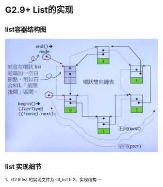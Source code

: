 # G2.9+ List的实现
## list容器结构图
 ![image](https://github.com/luguifang/notes/blob/main/STL/image/p3.png)
## list 实现细节
  1、G2.9 list 的实现文件为 stl_list.h
  2、实现结构
···

